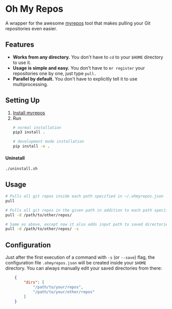 # Oh My Repos
A wrapper for the awesome [myrepos](https://myrepos.branchable.com/) tool that makes pulling your Git repositories even easier.

## Features
 * **Works from any directory.** You don't have to `cd` to your `$HOME` directory to use it.
 * **Usage is simple and easy.** You don't have to `mr register` your repositories one by one, just type `pull.`
 * **Parallel by default.** You don't have to explicitly tell it to use multiprocessing.
## Setting Up
 1. [Install myrepos](https://myrepos.branchable.com/install/)
 2. Run
    ``` sh 
    # normal installation
    pip3 install .
    ```
    ``` sh
    # development mode installation
    pip install -e .
    ```
 
#### Uninstall 
```
./uninstall.sh
```

## Usage
``` sh
# Pulls all git repos inside each path specified in ~/.ohmyrepos.json
pull

# Pulls all git repos in the given path in addition to each path specified in ~/.ohmyrepos.json
pull -d /path/to/other/repos/

# Same as above, except now it also adds input path to saved directories in ~/.ohmyrepos.json
pull -d /path/to/other/repos/ -s
```

## Configuration
Just after the first execution of a command with `-s` (or `--save`) flag, the configuration file `.ohmyrepos.json` will be created inside your `$HOME` directory. 
You can always manually edit your saved directories from there:
``` json
    {
        "dirs": [
            "/path/to/your/repos",
            "/path/to/your/other/repos"
        ]
    }
```



